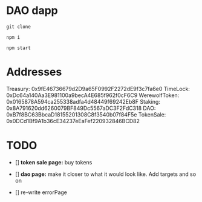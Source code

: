 # DAO dapp

`git clone`

`npm i`

`npm start`

# Addresses

Treasury: 0x9fE46736679d2D9a65F0992F2272dE9f3c7fa6e0
TimeLock: 0xDc64a140Aa3E981100a9becA4E685f962f0cF6C9
WerewolfToken: 0x0165878A594ca255338adfa4d48449f69242Eb8F
Staking: 0x8A791620dd6260079BF849Dc5567aDC3F2FdC318
DAO: 0xB7f8BC63BbcaD18155201308C8f3540b07f84F5e
TokenSale: 0x0DCd1Bf9A1b36cE34237eEaFef220932846BCD82

# TODO

- [] **token sale page:** buy tokens

- [] **dao page:** make it closer to what it would look like. Add targets and so on

- [] re-write errorPage
